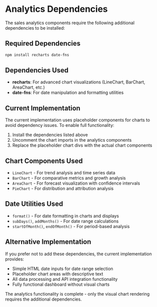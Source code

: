 # Analytics Dependencies

The sales analytics components require the following additional dependencies to be installed:

## Required Dependencies

```bash
npm install recharts date-fns
```

## Dependencies Used

- **recharts**: For advanced chart visualizations (LineChart, BarChart, AreaChart, etc.)
- **date-fns**: For date manipulation and formatting utilities

## Current Implementation

The current implementation uses placeholder components for charts to avoid dependency issues. To enable full functionality:

1. Install the dependencies listed above
2. Uncomment the chart imports in the analytics components
3. Replace the placeholder chart divs with the actual chart components

## Chart Components Used

- `LineChart` - For trend analysis and time series data
- `BarChart` - For comparative metrics and growth analysis  
- `AreaChart` - For forecast visualization with confidence intervals
- `PieChart` - For distribution and attribution analysis

## Date Utilities Used

- `format()` - For date formatting in charts and displays
- `subDays()`, `addMonths()` - For date range calculations
- `startOfMonth()`, `endOfMonth()` - For period-based analysis

## Alternative Implementation

If you prefer not to add these dependencies, the current implementation provides:

- Simple HTML date inputs for date range selection
- Placeholder chart areas with descriptive text
- All data processing and API integration functionality
- Fully functional dashboard without visual charts

The analytics functionality is complete - only the visual chart rendering requires the additional dependencies.